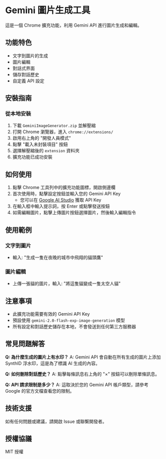 # Gemini 圖片生成工具

這是一個 Chrome 擴充功能，利用 Gemini API 進行圖片生成和編輯。

## 功能特色

- 文字到圖片的生成
- 圖片編輯
- 對話式界面
- 儲存對話歷史
- 自定義 API 設定

## 安裝指南

### 從本地安裝

1. 下載 `GeminiImageGenerator.zip` 並解壓縮
2. 打開 Chrome 瀏覽器，進入 `chrome://extensions/`
3. 啟用右上角的 "開發人員模式"
4. 點擊 "載入未封裝項目" 按鈕
5. 選擇解壓縮後的 `extension` 資料夾
6. 擴充功能已成功安裝

## 如何使用

1. 點擊 Chrome 工具列中的擴充功能圖標，開啟側邊欄
2. 首次使用時，點擊設定按鈕並輸入您的 Gemini API Key
   - 您可以在 [Google AI Studio](https://aistudio.google.com/) 獲取 API Key
3. 在輸入框中輸入提示詞，按 Enter 或點擊發送按鈕
4. 如需編輯圖片，點擊上傳圖片按鈕選擇圖片，然後輸入編輯指令

## 使用範例

### 文字到圖片
- 輸入: "生成一隻在夜晚的城市中飛翔的貓頭鷹"

### 圖片編輯
- 上傳一張貓的圖片，輸入: "將這隻貓變成一隻太空人貓"

## 注意事項

- 此擴充功能需要有效的 Gemini API Key
- 預設使用 `gemini-2.0-flash-exp-image-generation` 模型
- 所有設定和對話歷史儲存在本地，不會發送到任何第三方服務器

## 常見問題解答

**Q: 為什麼生成的圖片上有水印？**
A: Gemini API 會自動在所有生成的圖片上添加 SynthID 浮水印，這是為了標識 AI 生成的內容。

**Q: 如何刪除對話歷史？**
A: 點擊每條訊息右上角的 "×" 按鈕可以刪除單條訊息。

**Q: API 請求限制是多少？**
A: 這取決於您的 Gemini API 帳戶類型，請參考 Google 的官方文檔查看您的限制。

## 技術支援

如有任何問題或建議，請開啟 Issue 或聯繫開發者。

## 授權協議

MIT 授權 